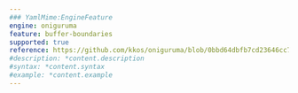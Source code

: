 ```yaml
---
### YamlMime:EngineFeature
engine: oniguruma
feature: buffer-boundaries
supported: true
reference: https://github.com/kkos/oniguruma/blob/0bbd64dbfb7cd23646cc798470daa5223964cf5b/doc/RE#L179-L181
#description: *content.description
#syntax: *content.syntax
#example: *content.example
---
```


